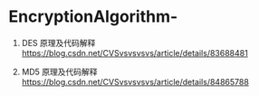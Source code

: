 # EncryptionAlgorithm-

1. DES 原理及代码解释
https://blog.csdn.net/CVSvsvsvsvs/article/details/83688481

2. MD5 原理及代码解释
https://blog.csdn.net/CVSvsvsvsvs/article/details/84865788
